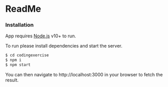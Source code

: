 # ReadMe

### Installation

App requires [Node.js](https://nodejs.org/) v10+ to run.

To run please install dependencies and start the server.

```sh
$ cd codingexercise
$ npm i
$ npm start
```
You can then navigate to http://localhost:3000 in your browser to fetch the result.
